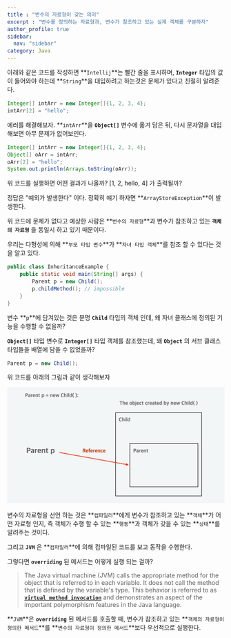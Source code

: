 ```yaml
---
title : "변수의 자료형이 갖는 의미"
excerpt : "변수를 정의하는 자료형과, 변수가 참조하고 있는 실제 객체를 구분하자"
author_profile: true
sidebar:
  nav: "sidebar"
category: Java
---
```

  
아래와 같은 코드를 작성하면 **`Intellij`**는 빨간 줄을 표시하며, **`Integer`** 타입의 값이 들어와야 하는데 **`String`**을 대입하려고 하는것은 문제가 있다고 친절히 알려준다.
  
```java
Integer[] intArr = new Integer[]{1, 2, 3, 4};
intArr[2] = "hello";
```  
  
에러를 해결해보자. **`intArr`**을 **`Object[]`** 변수에 옮겨 담은 뒤, 다시 문자열을 대입해보면 아무 문제가 없어보인다.  

```java
Integer[] intArr = new Integer[]{1, 2, 3, 4};
Object[] oArr = intArr;
oArr[2] = "hello";
System.out.println(Arrays.toString(oArr));
```
위 코드를 실행하면 어떤 결과가 나올까? [1, 2, hello, 4] 가 출력될까?  

정답은 "예외가 발생한다" 이다. 정확히 얘기 하자면 **`ArrayStoreException`**이 발생한다.  

위 코드에 문제가 없다고 예상한 사람은 **`변수의 자료형`**과 변수가 참조하고 있는 **`객체의 자료형`** 을 동일시 하고 있기 때문이다.     

우리는 다형성에 의해 **`부모 타입 변수`**가 **`자녀 타입 객체`**를 참조 할 수 있다는 것을 알고 있다.   

```java
public class InheritanceExample {
    public static void main(String[] args) {
        Parent p = new Child();
        p.childMethod(); // impossible
    }
}
```
   
변수 **`p`**에 담겨있는 것은 분명 **`Child`** 타입의 객체 인데, 왜 자녀 클래스에 정의된 기능을 수행할 수 없을까?  

**`Object[]`** 타입 변수로 **`Integer[]`** 타입 객체를 참조했는데, 왜 **`Object`** 의 서브 클래스 타입들을 배열에 담을 수 없었을까?  
  
```java
Parent p = new Child();
```
  
위 코드를 아래의 그림과 같이 생각해보자   

![image.png](/assets/images/java/inheritance.png)  
  
변수의 자료형을 선언 하는 것은 **`컴파일러`**에게 변수가 참조하고 있는 **`객체`**가 어떤 자료형 인지, 즉 객체가 수행 할 수 있는 **`행동`**과 객체가 갖을 수 있는 **`상태`**를 알려주는 것이다.    
  
그리고 **`JVM`** 은 **`컴파일러`**에 의해 컴파일된 코드를 보고 동작을 수행한다.  
  
그렇다면 **`overriding`** 된 메서드는 어떻게 실행 되는 걸까?    

> The Java virtual machine (JVM) calls the appropriate method for the object that is referred to in each variable. 
> It does not call the method that is defined by the variable's type. 
> This behavior is referred to as **[`virtual method invocation`](https://blogs.oracle.com/javamagazine/post/mastering-the-mechanics-of-java-method-invocation)** and demonstrates an aspect of the important polymorphism features in the Java language.
  
**`JVM`**은 **`overriding`** 된 메서드를 호출할 때, 변수가 참조하고 있는 **`객체의 자료형이 정의한 메서드`**를 **`변수의 자료형이 정의한 메서드`**보다 우선적으로 실행한다.  
  